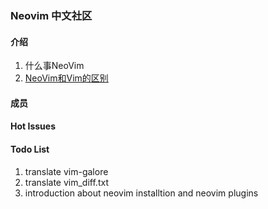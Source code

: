 ### Neovim 中文社区

#### 介绍

1. 什么事NeoVim
2. [NeoVim和Vim的区别](translation/vim_diff.md)

#### 成员

#### Hot Issues

#### Todo List

1. translate vim-galore
2. translate vim_diff.txt
3. introduction about neovim installtion and neovim plugins
